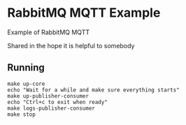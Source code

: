 # RabbitMQ MQTT Example

Example of RabbitMQ MQTT

Shared in the hope it is helpful to somebody

## Running
```shell
make up-core
echo "Wait for a while and make sure everything starts"
make up-publisher-consumer
echo "Ctrl+c to exit when ready"
make logs-publisher-consumer
make stop
```
